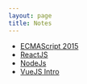 ```yaml
---
layout: page
title: Notes
---
```


* [ECMAScript 2015](/resources/notes/es-2015/)
* [ReactJS](/resources/notes/react-js/)
* [NodeJs](/resources/notes/nodejs/)
* [VueJS Intro](/resources/notes/vue-js-intro/)
